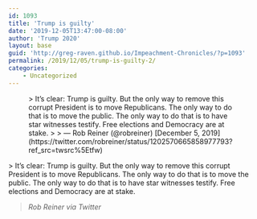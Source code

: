 ```yaml
---
id: 1093
title: 'Trump is guilty'
date: '2019-12-05T13:47:00-08:00'
author: 'Trump 2020'
layout: base
guid: 'http://greg-raven.github.io/Impeachment-Chronicles/?p=1093'
permalink: /2019/12/05/trump-is-guilty-2/
categories:
    - Uncategorized
---
```


<figure class="wp-block-embed is-type-rich is-provider-twitter wp-block-embed-twitter"><div class="wp-block-embed__wrapper">> It’s clear: Trump is guilty. But the only way to remove this corrupt President is to move Republicans. The only way to do that is to move the public. The only way to do that is to have star witnesses testify. Free elections and Democracy are at stake.
> 
> — Rob Reiner (@robreiner) [December 5, 2019](https://twitter.com/robreiner/status/1202570665858977793?ref_src=twsrc%5Etfw)

<script async="" charset="utf-8" src="https://platform.twitter.com/widgets.js"></script></div></figure>> It’s clear: Trump is guilty. But the only way to remove this corrupt President is to move Republicans. The only way to do that is to move the public. The only way to do that is to have star witnesses testify. Free elections and Democracy are at stake.
> 
> <cite>Rob Reiner via Twitter</cite>